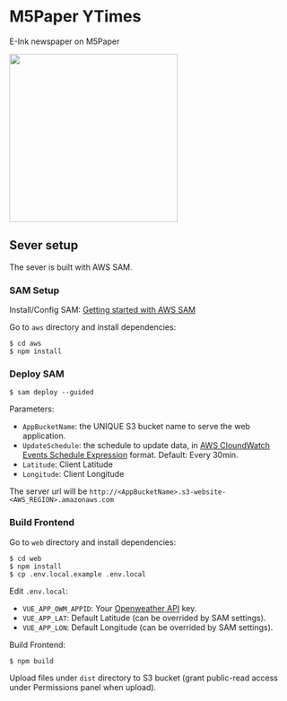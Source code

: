 # M5Paper YTimes

E-Ink newspaper on M5Paper

<img src="https://user-images.githubusercontent.com/20288519/173987835-26802f21-4564-40ff-82b6-fc4c7d1589a0.jpg" width="300">


## Sever setup

The sever is built with AWS SAM.

### SAM Setup

Install/Config SAM: [Getting started with AWS SAM](https://docs.aws.amazon.com/serverless-application-model/latest/developerguide/serverless-getting-started.html)

Go to `aws` directory and install dependencies:

```
$ cd aws
$ npm install
```

### Deploy SAM

```
$ sam deploy --guided
```

Parameters:

* `AppBucketName`: the UNIQUE S3 bucket name to serve the web application.
* `UpdateSchedule`: the schedule to update data, in [AWS CloundWatch Events Schedule Expression](https://docs.aws.amazon.com/AmazonCloudWatch/latest/events/ScheduledEvents.html) format. Default: Every 30min.
* `Latitude`: Client Latitude
* `Longitude`: Client Longitude

The server url will be `http://<AppBucketName>.s3-website-<AWS_REGION>.amazonaws.com`

### Build Frontend

Go to `web` directory and install dependencies:

```
$ cd web
$ npm install
$ cp .env.local.example .env.local
```

Edit `.env.local`:

* `VUE_APP_OWM_APPID`: Your [Openweather API](https://openweathermap.org/appid) key.
* `VUE_APP_LAT`: Default Latitude (can be overrided by SAM settings).
* `VUE_APP_LON`: Default Longitude (can be overrided by SAM settings).

Build Frontend:

```
$ npm build
```

Upload files under `dist` directory to S3 bucket (grant public-read access under Permissions panel when upload).
